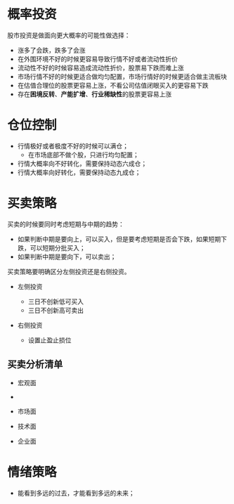 # 概率投资

股市投资是做面向更大概率的可能性做选择：

- 涨多了会跌，跌多了会涨
- 在外围环境不好的时候更容易导致行情不好或者流动性折价
- 流动性不好的时候容易造成流动性折价，股票易下跌而难上涨
- 市场行情不好的时候更适合做均匀配置，市场行情好的时候更适合做主流板块
- 在估值合理位的股票更容易上涨，不看公司估值闭眼买入的更容易下跌
- 存在**困境反转**、**产能扩增**、**行业稀缺性**的股票更容易上涨

# 仓位控制

- 行情极好或者极度不好的时候可以满仓；
  - 在市场底部不做个股，只进行均匀配置；
- 行情大概率向不好转化，需要保持动态六成仓；
- 行情大概率向好转化，需要保持动态九成仓；

# 买卖策略

买卖的时候要同时考虑短期与中期的趋势：

- 如果判断中期是要向上，可以买入，但是要考虑短期是否会下跌，如果短期下跌，可以短期分批买入；
- 如果判断中期是要向下，可以卖出；

买卖策略要明确区分左侧投资还是右侧投资。

- 左侧投资

  - 三日不创新低可买入
  - 三日不创新高可卖出

- 右侧投资
  - 设置止盈止损位

## 买卖分析清单

- 宏观面
 
 - 

- 市场面

- 技术面 

- 企业面

# 情绪策略

- 能看到多远的过去，才能看到多远的未来；
